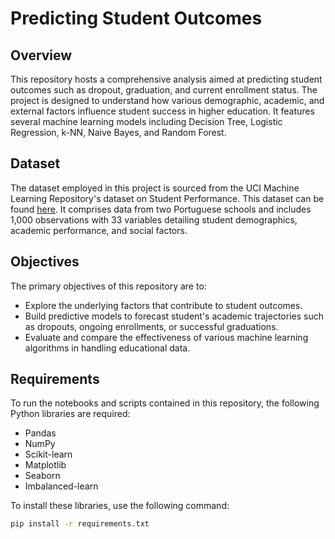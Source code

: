 # Predicting Student Outcomes

## Overview
This repository hosts a comprehensive analysis aimed at predicting student outcomes such as dropout, graduation, and current enrollment status. The project is designed to understand how various demographic, academic, and external factors influence student success in higher education. It features several machine learning models including Decision Tree, Logistic Regression, k-NN, Naive Bayes, and Random Forest.

## Dataset
The dataset employed in this project is sourced from the UCI Machine Learning Repository's dataset on Student Performance. This dataset can be found [here](https://archive.ics.uci.edu/ml/datasets/Student+Performance). It comprises data from two Portuguese schools and includes 1,000 observations with 33 variables detailing student demographics, academic performance, and social factors.

## Objectives
The primary objectives of this repository are to:
- Explore the underlying factors that contribute to student outcomes.
- Build predictive models to forecast student's academic trajectories such as dropouts, ongoing enrollments, or successful graduations.
- Evaluate and compare the effectiveness of various machine learning algorithms in handling educational data.

## Requirements
To run the notebooks and scripts contained in this repository, the following Python libraries are required:
- Pandas
- NumPy
- Scikit-learn
- Matplotlib
- Seaborn
- Imbalanced-learn

To install these libraries, use the following command:
```bash
pip install -r requirements.txt
